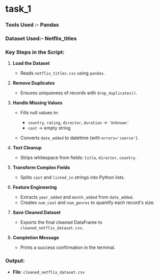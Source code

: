 # task_1

### Tools Used :- Pandas

### Dataset Used:- Netflix_titles


###  Key Steps in the Script:

1. **Load the Dataset**

   * Reads `netflix_titles.csv` using `pandas`.

2. **Remove Duplicates**

   * Ensures uniqueness of records with `drop_duplicates()`.

3. **Handle Missing Values**

   * Fills null values in:

     * `country`, `rating`, `director`, `duration` → `'Unknown'`
     * `cast` → empty string
   * Converts `date_added` to datetime (with `errors='coerce'`).

4. **Text Cleanup**

   * Strips whitespace from fields: `title`, `director`, `country`.

5. **Transform Complex Fields**

   * Splits `cast` and `listed_in` strings into Python lists.

6. **Feature Engineering**

   * Extracts `year_added` and `month_added` from `date_added`.
   * Creates `num_cast` and `num_genres` to quantify each record's size.

7. **Save Cleaned Dataset**

   * Exports the final cleaned DataFrame to `cleaned_netflix_dataset.csv`.

8. **Completion Message**

   * Prints a success confirmation in the terminal.

### Output:

* **File**: `cleaned_netflix_dataset.csv`
